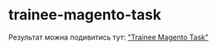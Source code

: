 # trainee-magento-task

Результат можна подивитись тут:
<a href="http://167.172.45.197/" target="blank">
  "Trainee Magento Task"
</a>
